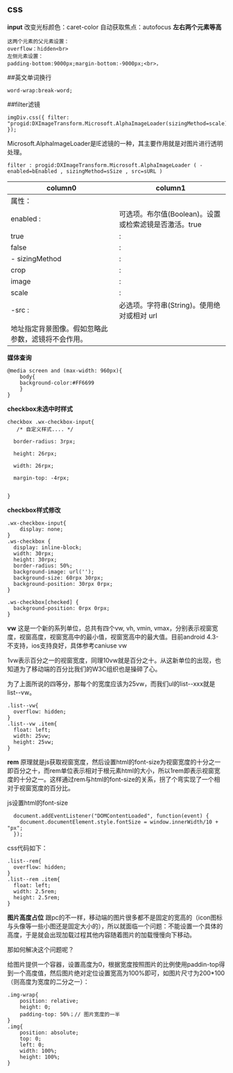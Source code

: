 css
---------------------------
**input**
改变光标颜色：caret-color
自动获取焦点：autofocus
**左右两个元素等高**
```
这两个元素的父元素设置：
overflow：hidden<br>
左侧元素设置：
padding-bottom:9000px;margin-bottom:-9000px;<br>，    

```
##英文单词换行
```
word-wrap:break-word;
```
##filter滤镜
```
imgDiv.css({ filter: "progid:DXImageTransform.Microsoft.AlphaImageLoader(sizingMethod=scale)" });  

```
Microsoft.AlphaImageLoader是IE滤镜的一种，其主要作用就是对图片进行透明处理。

    filter : progid:DXImageTransform.Microsoft.AlphaImageLoader ( -enabled=bEnabled , sizingMethod=sSize , src=sURL )
column0 | column1
------- | -------
 | 属性：
 | enabled :　 | 可选项。布尔值(Boolean)。设置或检索滤镜是否激活。true | false
 | true | :　 | 默认值。滤镜激活。
 | false | :　 | 滤镜被禁止。
 | - sizingMethod | :　 | 可选项。字符串(String)。设置或检索滤镜作用的对象的图片在对象容器边界内的显示方式。
 | crop | :　 | 剪切图片以适应对象尺寸。
 | image | :　 | 默认值。增大或减小对象的尺寸边界以适应图片的尺寸。
 | scale | :　 | 缩放图片以适应对象的尺寸边界。
 | -src :　 | 必选项。字符串(String)。使用绝对或相对 url 
 | 地址指定背景图像。假如忽略此参数，滤镜将不会作用。

**媒体查询**
```
@media screen and (max-width: 960px){
    body{
    background-color:#FF6699
    }
}
```

**checkbox未选中时样式** 

```
checkbox .wx-checkbox-input{  
   /* 自定义样式.... */

  border-radius: 3rpx;

  height: 26rpx;

  width: 26rpx;

  margin-top: -4rpx;


}

```
**checkbox样式修改**

```
.wx-checkbox-input{
    display: none;
}
.ws-checkbox {
  display: inline-block;
  width: 30rpx;
  height: 30rpx;
  border-radius: 50%;
  background-image: url('');
  background-size: 60rpx 30rpx;
  background-position: 30rpx 0rpx;
}

.ws-checkbox[checked] {
  background-position: 0rpx 0rpx;
}
```
**vw**
这是一个新的系列单位，总共有四个vw, vh, vmin, vmax，分别表示视窗宽度，视窗高度，视窗宽高中的最小值，视窗宽高中的最大值。目前android 4.3- 不支持，ios支持良好，具体参考caniuse vw

1vw表示百分之一的视窗宽度，同理10vw就是百分之十。从这新单位的出现，也知道为了移动端的百分比我们的W3C组织也是操碎了心。

为了上面所说的四等分，那每个的宽度应该为25vw，而我们ul的list--xxx就是list--vw。

```
.list--vw{
  overflow: hidden;
}
.list--vw .item{
  float: left;
  width: 25vw;
  height: 25vw;
}
```

**rem**
原理就是js获取视窗宽度，然后设置html的font-size为视窗宽度的十分之一即百分之十，而rem单位表示相对于根元素html的大小，所以1rem即表示视窗宽度的十分之一。这样通过rem与html的font-size的关系，拐了个弯实现了一个相对于视窗宽度的百分比。

js设置html的font-size

```
  document.addEventListener("DOMContentLoaded", function(event) {
    document.documentElement.style.fontSize = window.innerWidth/10 + "px";
  });

```
css代码如下：

```
.list--rem{
  overflow: hidden;
}
.list--rem .item{
  float: left;
  width: 2.5rem;
  height: 2.5rem;
}
```

**图片高度占位**
跟pc的不一样，移动端的图片很多都不是固定的宽高的（icon图标与头像等一些小图还是固定大小的），所以就面临一个问题：不能设置一个具体的高度，于是就会出现加载过程其他内容随着图片的加载慢慢向下移动。

那如何解决这个问题呢？

给图片提供一个容器，设置高度为0，根据宽度按照图片的比例使用paddin-top得到一个高度值，然后图片绝对定位设置宽高为100%即可，如图片尺寸为200*100（则高度为宽度的二分之一）：

```
.img-wrap{
    position: relative;
    height: 0;
    padding-top: 50%；// 图片宽度的一半
}
.img{
    position: absolute;
    top: 0;
    left: 0;
    width: 100%;
    height: 100%;
}
```